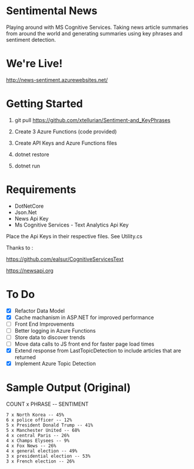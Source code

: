 # Sentimental News
Playing around with MS Cognitive Services. 
Taking news article summaries from around the world and generating summaries using key phrases and sentiment detection.

# We're Live!

http://news-sentiment.azurewebsites.net/

# Getting Started

1) git pull https://github.com/xtellurian/Sentiment-and_KeyPhrases

2) Create 3 Azure Functions (code provided)

3) Create API Keys and Azure Functions files

4) dotnet restore

5) dotnet run



# Requirements 

* DotNetCore
* Json.Net
* News Api Key
* Ms Cognitive Services - Text Analytics Api Key

Place the Api Keys in their respective files. See Utility.cs

Thanks to :

https://github.com/ealsur/CognitiveServicesText

https://newsapi.org

# To Do

- [x] Refactor Data Model
- [x] Cache machanism in ASP.NET for improved performance
- [ ] Front End Improvements
- [ ] Better logging in Azure Functions
- [ ] Store data to discover trends
- [ ] Move data calls to JS front end for faster page load times
- [x] Extend response from LastTopicDetection to include articles that are returned
- [x] Implement Azure Topic Detection

# Sample Output (Original)

COUNT x PHRASE -- SENTIMENT

```
7 x North Korea -- 45%
6 x police officer -- 12%
5 x President Donald Trump -- 41%
5 x Manchester United -- 68%
4 x central Paris -- 26%
4 x Champs Elysees -- 9%
4 x Fox News -- 26%
4 x general election -- 49%
3 x presidential election -- 53%
3 x French election -- 26%
```
